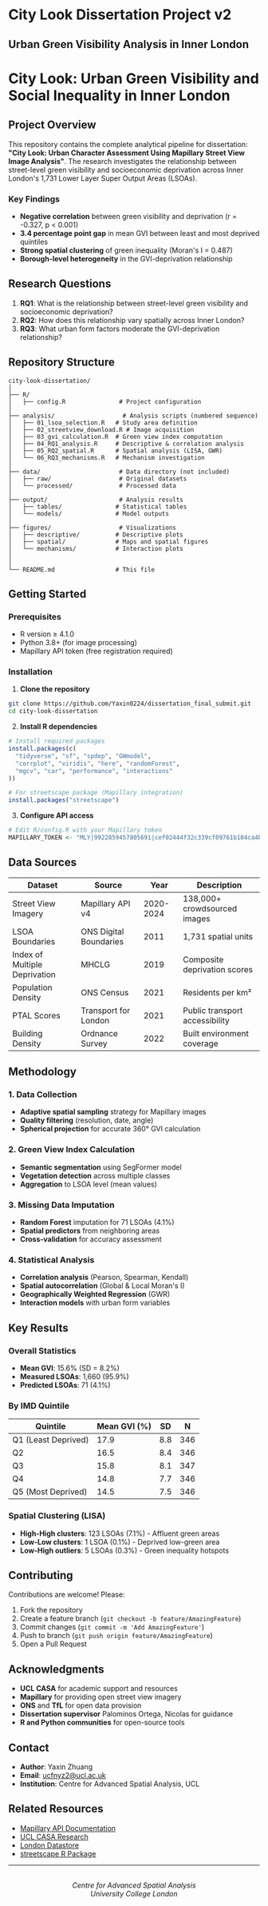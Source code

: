 # City Look Dissertation Project v2
## Urban Green Visibility Analysis in Inner London
# City Look: Urban Green Visibility and Social Inequality in Inner London

## Project Overview

This repository contains the complete analytical pipeline for dissertation: **"City Look: Urban Character Assessment Using Mapillary Street View Image Analysis"**. The research investigates the relationship between street-level green visibility and socioeconomic deprivation across Inner London's 1,731 Lower Layer Super Output Areas (LSOAs).

### Key Findings
- **Negative correlation** between green visibility and deprivation (r = -0.327, p < 0.001)
- **3.4 percentage point gap** in mean GVI between least and most deprived quintiles
- **Strong spatial clustering** of green inequality (Moran's I = 0.487)
- **Borough-level heterogeneity** in the GVI-deprivation relationship

## Research Questions

1. **RQ1**: What is the relationship between street-level green visibility and socioeconomic deprivation?
2. **RQ2**: How does this relationship vary spatially across Inner London?
3. **RQ3**: What urban form factors moderate the GVI-deprivation relationship?

## Repository Structure

```
city-look-dissertation/
│
├── R/                       
│   ├── config.R               # Project configuration
│
├── analysis/                   # Analysis scripts (numbered sequence)
│   ├── 01_lsoa_selection.R   # Study area definition
│   ├── 02_streetview_download.R # Image acquisition
│   ├── 03_gvi_calculation.R  # Green view index computation
│   ├── 04_RQ1_analysis.R     # Descriptive & correlation analysis
│   ├── 05_RQ2_spatial.R      # Spatial analysis (LISA, GWR)
│   └── 06_RQ3_mechanisms.R   # Mechanism investigation
│
├── data/                      # Data directory (not included)
│   ├── raw/                   # Original datasets
│   └── processed/             # Processed data
│
├── output/                    # Analysis results
│   ├── tables/               # Statistical tables
│   └── models/               # Model outputs
│
├── figures/                   # Visualizations
│   ├── descriptive/          # Descriptive plots
│   ├── spatial/              # Maps and spatial figures
│   └── mechanisms/           # Interaction plots
│
│
└── README.md                 # This file
```

## Getting Started

### Prerequisites

- R version ≥ 4.1.0
- Python 3.8+ (for image processing)
- Mapillary API token (free registration required)

### Installation

1. **Clone the repository**
```bash
git clone https://github.com/Yaxin0224/dissertation_final_submit.git
cd city-look-dissertation
```

2. **Install R dependencies**
```r
# Install required packages
install.packages(c(
  "tidyverse", "sf", "spdep", "GWmodel",
  "corrplot", "viridis", "here", "randomForest",
  "mgcv", "car", "performance", "interactions"
))

# For streetscape package (Mapillary integration)
install.packages("streetscape")
```

3. **Configure API access**
```r
# Edit R/config.R with your Mapillary token
MAPILLARY_TOKEN <- "MLY|9922859457805691|cef02444f32c339cf09761b104ca4bb5"
```

## Data Sources

| Dataset | Source | Year | Description |
|---------|--------|------|-------------|
| Street View Imagery | Mapillary API v4 | 2020-2024 | 138,000+ crowdsourced images |
| LSOA Boundaries | ONS Digital Boundaries | 2011 | 1,731 spatial units |
| Index of Multiple Deprivation | MHCLG | 2019 | Composite deprivation scores |
| Population Density | ONS Census | 2021 | Residents per km² |
| PTAL Scores | Transport for London | 2021 | Public transport accessibility |
| Building Density | Ordnance Survey | 2022 | Built environment coverage |

## Methodology

### 1. Data Collection
- **Adaptive spatial sampling** strategy for Mapillary images
- **Quality filtering** (resolution, date, angle)
- **Spherical projection** for accurate 360° GVI calculation

### 2. Green View Index Calculation
- **Semantic segmentation** using SegFormer model
- **Vegetation detection** across multiple classes
- **Aggregation** to LSOA level (mean values)

### 3. Missing Data Imputation
- **Random Forest** imputation for 71 LSOAs (4.1%)
- **Spatial predictors** from neighboring areas
- **Cross-validation** for accuracy assessment

### 4. Statistical Analysis
- **Correlation analysis** (Pearson, Spearman, Kendall)
- **Spatial autocorrelation** (Global & Local Moran's I)
- **Geographically Weighted Regression** (GWR)
- **Interaction models** with urban form variables

## Key Results

### Overall Statistics
- **Mean GVI**: 15.6% (SD = 8.2%)
- **Measured LSOAs**: 1,660 (95.9%)
- **Predicted LSOAs**: 71 (4.1%)

### By IMD Quintile
| Quintile | Mean GVI (%) | SD | N |
|----------|-------------|-----|-----|
| Q1 (Least Deprived) | 17.9 | 8.8 | 346 |
| Q2 | 16.5 | 8.4 | 346 |
| Q3 | 15.8 | 8.1 | 347 |
| Q4 | 14.8 | 7.7 | 346 |
| Q5 (Most Deprived) | 14.5 | 7.5 | 346 |

### Spatial Clustering (LISA)
- **High-High clusters**: 123 LSOAs (7.1%) - Affluent green areas
- **Low-Low clusters**: 1 LSOA (0.1%) - Deprived low-green area
- **Low-High outliers**: 5 LSOAs (0.3%) - Green inequality hotspots



## Contributing

Contributions are welcome! Please:
1. Fork the repository
2. Create a feature branch (`git checkout -b feature/AmazingFeature`)
3. Commit changes (`git commit -m 'Add AmazingFeature'`)
4. Push to branch (`git push origin feature/AmazingFeature`)
5. Open a Pull Request


## Acknowledgments

- **UCL CASA** for academic support and resources
- **Mapillary** for providing open street view imagery
- **ONS** and **TfL** for open data provision
- **Dissertation supervisor** Palominos Ortega, Nicolas for guidance
- **R and Python communities** for open-source tools

## Contact

- **Author**: Yaxin Zhuang
- **Email**: ucfnyz2@ucl.ac.uk
- **Institution**: Centre for Advanced Spatial Analysis, UCL

## Related Resources

- [Mapillary API Documentation](https://www.mapillary.com/developer)
- [UCL CASA Research](https://www.ucl.ac.uk/bartlett/casa/)
- [London Datastore](https://data.london.gov.uk/)
- [streetscape R Package](https://cran.r-project.org/package=streetscape)

---

<p align="center">  <br> <em>Centre for Advanced Spatial Analysis</em> <br> <em>University College London</em> </p>
